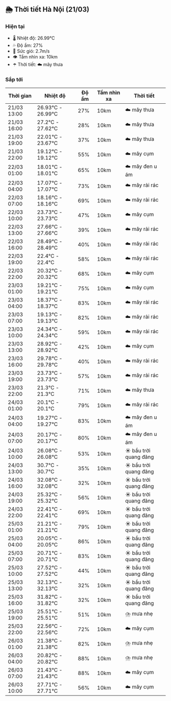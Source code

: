 ## 🌦️ Thời tiết Hà Nội (21/03)

### Hiện tại

- 🌡️ Nhiệt độ: 26.99℃
- 💦 Độ ẩm: 27%
- 💨 Sức gió: 2.7m/s
- 👁️ Tầm nhìn xa: 10km
- ☂️ Thời tiết: ☁️ mây thưa

### Sắp tới

| Thời gian | Nhiệt độ | Độ ẩm | Tầm nhìn xa | Thời tiết |
| --- | --- | --- | --- | --- |
| 21/03 13:00 | 26.93℃ - 26.99℃ | 27% | 10km | ☁️ mây thưa |
| 21/03 16:00 | 27.2℃ - 27.62℃ | 28% | 10km | ☁️ mây thưa |
| 21/03 19:00 | 22.01℃ - 23.67℃ | 37% | 10km | ☁️ mây thưa |
| 21/03 22:00 | 19.12℃ - 19.12℃ | 55% | 10km | ☁️ mây cụm |
| 22/03 01:00 | 18.01℃ - 18.01℃ | 65% | 10km | ☁️ mây đen u ám |
| 22/03 04:00 | 17.07℃ - 17.07℃ | 73% | 10km | ☁️ mây rải rác |
| 22/03 07:00 | 18.16℃ - 18.16℃ | 69% | 10km | ☁️ mây rải rác |
| 22/03 10:00 | 23.73℃ - 23.73℃ | 47% | 10km | ☁️ mây cụm |
| 22/03 13:00 | 27.66℃ - 27.66℃ | 39% | 10km | ☁️ mây rải rác |
| 22/03 16:00 | 28.49℃ - 28.49℃ | 40% | 10km | ☁️ mây rải rác |
| 22/03 19:00 | 22.4℃ - 22.4℃ | 58% | 10km | ☁️ mây rải rác |
| 22/03 22:00 | 20.32℃ - 20.32℃ | 68% | 10km | ☁️ mây cụm |
| 23/03 01:00 | 19.21℃ - 19.21℃ | 75% | 10km | ☁️ mây cụm |
| 23/03 04:00 | 18.37℃ - 18.37℃ | 83% | 10km | ☁️ mây rải rác |
| 23/03 07:00 | 19.13℃ - 19.13℃ | 82% | 10km | ☁️ mây rải rác |
| 23/03 10:00 | 24.34℃ - 24.34℃ | 59% | 10km | ☁️ mây rải rác |
| 23/03 13:00 | 28.92℃ - 28.92℃ | 42% | 10km | ☁️ mây cụm |
| 23/03 16:00 | 29.78℃ - 29.78℃ | 40% | 10km | ☁️ mây rải rác |
| 23/03 19:00 | 23.73℃ - 23.73℃ | 57% | 10km | ☁️ mây rải rác |
| 23/03 22:00 | 21.3℃ - 21.3℃ | 71% | 10km | ☁️ mây thưa |
| 24/03 01:00 | 20.1℃ - 20.1℃ | 79% | 10km | ☁️ mây rải rác |
| 24/03 04:00 | 19.27℃ - 19.27℃ | 83% | 10km | ☁️ mây đen u ám |
| 24/03 07:00 | 20.17℃ - 20.17℃ | 80% | 10km | ☁️ mây đen u ám |
| 24/03 10:00 | 26.08℃ - 26.08℃ | 53% | 10km | ☀️ bầu trời quang đãng |
| 24/03 13:00 | 30.7℃ - 30.7℃ | 35% | 10km | ☀️ bầu trời quang đãng |
| 24/03 16:00 | 32.08℃ - 32.08℃ | 32% | 10km | ☀️ bầu trời quang đãng |
| 24/03 19:00 | 25.32℃ - 25.32℃ | 56% | 10km | ☀️ bầu trời quang đãng |
| 24/03 22:00 | 22.41℃ - 22.41℃ | 69% | 10km | ☀️ bầu trời quang đãng |
| 25/03 01:00 | 21.21℃ - 21.21℃ | 79% | 10km | ☀️ bầu trời quang đãng |
| 25/03 04:00 | 20.05℃ - 20.05℃ | 86% | 10km | ☀️ bầu trời quang đãng |
| 25/03 07:00 | 20.71℃ - 20.71℃ | 83% | 10km | ☀️ bầu trời quang đãng |
| 25/03 10:00 | 27.52℃ - 27.52℃ | 44% | 10km | ☀️ bầu trời quang đãng |
| 25/03 13:00 | 32.13℃ - 32.13℃ | 32% | 10km | ☀️ bầu trời quang đãng |
| 25/03 16:00 | 31.82℃ - 31.82℃ | 32% | 10km | ☀️ bầu trời quang đãng |
| 25/03 19:00 | 25.51℃ - 25.51℃ | 51% | 10km | ⛈️ mưa nhẹ |
| 25/03 22:00 | 22.56℃ - 22.56℃ | 72% | 10km | ☁️ mây cụm |
| 26/03 01:00 | 21.38℃ - 21.38℃ | 82% | 10km | ⛈️ mưa nhẹ |
| 26/03 04:00 | 20.82℃ - 20.82℃ | 88% | 10km | ⛈️ mưa nhẹ |
| 26/03 07:00 | 21.43℃ - 21.43℃ | 88% | 10km | ☁️ mây cụm |
| 26/03 10:00 | 27.71℃ - 27.71℃ | 56% | 10km | ☁️ mây cụm |
